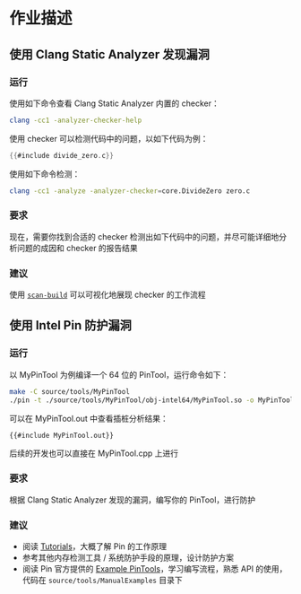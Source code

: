 # 作业描述

## 使用 Clang Static Analyzer 发现漏洞

### 运行

使用如下命令查看 Clang Static Analyzer 内置的 checker：

```bash
clang -cc1 -analyzer-checker-help
```

使用 checker 可以检测代码中的问题，以如下代码为例：

```c
{{#include divide_zero.c}}
```

使用如下命令检测：

```bash
clang -cc1 -analyze -analyzer-checker=core.DivideZero zero.c
```

### 要求

现在，需要你找到合适的 checker 检测出如下代码中的问题，并尽可能详细地分析问题的成因和 checker 的报告结果

### 建议

使用 [`scan-build`](https://clang-analyzer.llvm.org/scan-build.html) 可以可视化地展现 checker 的工作流程

## 使用 Intel Pin 防护漏洞

### 运行

以 MyPinTool 为例编译一个 64 位的 PinTool，运行命令如下：

```bash
make -C source/tools/MyPinTool
./pin -t ./source/tools/MyPinTool/obj-intel64/MyPinTool.so -o MyPinTool.out – /bin/ls
```

可以在 MyPinTool.out 中查看插桩分析结果：

```
{{#include MyPinTool.out}}
```

后续的开发也可以直接在 MyPinTool.cpp 上进行

### 要求

根据 Clang Static Analyzer 发现的漏洞，编写你的 PinTool，进行防护

### 建议

- 阅读 [Tutorials](https://www.intel.com/content/www/us/en/developer/articles/tool/pin-a-dynamic-binary-instrumentation-tool.html#inpage-nav-5)，大概了解 Pin 的工作原理
- 参考其他内存检测工具 / 系统防护手段的原理，设计防护方案
- 阅读 Pin 官方提供的 [Example PinTools](https://software.intel.com/sites/landingpage/pintool/docs/98612/Pin/doc/html/index.html#EXAMPLES)，学习编写流程，熟悉 API 的使用，代码在 `source/tools/ManualExamples` 目录下
